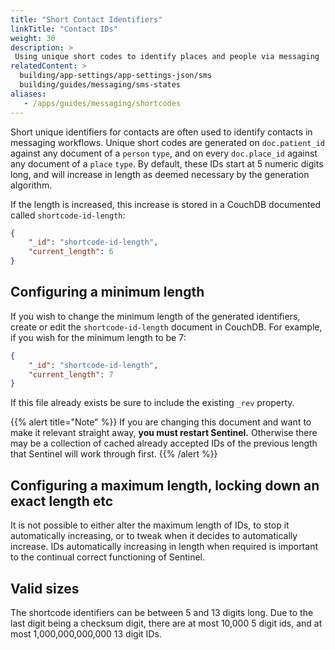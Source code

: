 ```yaml
---
title: "Short Contact Identifiers"
linkTitle: "Contact IDs"
weight: 30
description: >
 Using unique short codes to identify places and people via messaging
relatedContent: >
  building/app-settings/app-settings-json/sms
  building/guides/messaging/sms-states
aliases:
   - /apps/guides/messaging/shortcodes
---
```


Short unique identifiers for contacts are often used to identify contacts in messaging workflows. Unique short codes  are generated on `doc.patient_id` against any document of a `person` `type`, and on every `doc.place_id` against any document of a `place` `type`. By default, these IDs start at 5 numeric digits long, and will increase in length as deemed necessary by the generation algorithm.

If the length is increased, this increase is stored in a CouchDB documented called `shortcode-id-length`:

```json
{
    "_id": "shortcode-id-length",
    "current_length": 6
}
```

## Configuring a minimum length

If you wish to change the minimum length of the generated identifiers, create or edit the `shortcode-id-length` document in CouchDB. For example, if you wish for the minimum length to be 7:

```json
{
    "_id": "shortcode-id-length",
    "current_length": 7
}
```

If this file already exists be sure to include the existing `_rev` property.

{{% alert title="Note" %}}
If you are changing this document and want to make it relevant straight away, **you must restart Sentinel.** Otherwise there may be a collection of cached already accepted IDs of the previous length that Sentinel will work through first. 
{{% /alert %}}


## Configuring a maximum length, locking down an exact length etc

It is not possible to either alter the maximum length of IDs, to stop it automatically increasing, or to tweak when it decides to automatically increase. IDs automatically increasing in length when required is important to the continual correct functioning of Sentinel.

## Valid sizes

The shortcode identifiers can be between 5 and 13 digits long. Due to the last digit being a checksum digit, there are at most 10,000 5 digit ids, and at most 1,000,000,000,000 13 digit IDs.
